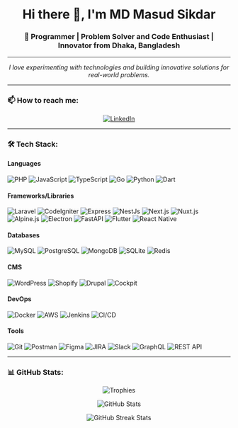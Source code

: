 <h1 align="center">Hi there 👋, I'm MD Masud Sikdar</h1>
<h3 align="center">🚀 Programmer | Problem Solver and Code Enthusiast | Innovator from Dhaka, Bangladesh</h3>

---

<p align="center">
  <em>I love experimenting with technologies and building innovative solutions for real-world problems.</em>
</p>

---

### 📫 How to reach me:
<p align="center">
  <a href="https://www.linkedin.com/in/mdmasudsikdar71" target="_blank"><img alt="LinkedIn" src="https://img.shields.io/badge/LinkedIn-%230A66C2.svg?style=for-the-badge&logo=linkedin&logoColor=white" /></a>
</p>

---

### 🛠️ Tech Stack:

#### **Languages**
![PHP](https://img.shields.io/badge/-PHP-777BB4?logo=php&logoColor=white&style=for-the-badge)
![JavaScript](https://img.shields.io/badge/-JavaScript-F7DF1E?logo=javascript&logoColor=black&style=for-the-badge)
![TypeScript](https://img.shields.io/badge/-TypeScript-3178C6?logo=typescript&logoColor=white&style=for-the-badge)
![Go](https://img.shields.io/badge/-Go-00ADD8?logo=go&logoColor=white&style=for-the-badge)
![Python](https://img.shields.io/badge/-Python-3776AB?logo=python&logoColor=white&style=for-the-badge)
![Dart](https://img.shields.io/badge/-Dart-0175C2?logo=dart&logoColor=white&style=for-the-badge)

#### **Frameworks/Libraries**
![Laravel](https://img.shields.io/badge/-Laravel-FF2D20?logo=laravel&logoColor=white&style=for-the-badge)
![CodeIgniter](https://img.shields.io/badge/-CodeIgniter-DD4814?logo=codeigniter&logoColor=white&style=for-the-badge)
![Express](https://img.shields.io/badge/-Express.js-000000?logo=express&logoColor=white&style=for-the-badge)
![NestJs](https://img.shields.io/badge/-NestJs-E0234E?logo=nestjs&logoColor=white&style=for-the-badge)
![Next.js](https://img.shields.io/badge/-Next.js-000000?logo=next.js&logoColor=white&style=for-the-badge)
![Nuxt.js](https://img.shields.io/badge/-Nuxt.js-00C58E?logo=nuxt.js&logoColor=white&style=for-the-badge)
![Alpine.js](https://img.shields.io/badge/-Alpine.js-8BC0D0?logo=alpine.js&logoColor=black&style=for-the-badge)
![Electron](https://img.shields.io/badge/-Electron-47848F?logo=electron&logoColor=white&style=for-the-badge)
![FastAPI](https://img.shields.io/badge/-FastAPI-009688?logo=fastapi&logoColor=white&style=for-the-badge)
![Flutter](https://img.shields.io/badge/-Flutter-02569B?logo=flutter&logoColor=white&style=for-the-badge)
![React Native](https://img.shields.io/badge/-React%20Native-61DAFB?logo=react&logoColor=black&style=for-the-badge)

#### **Databases**
![MySQL](https://img.shields.io/badge/-MySQL-4479A1?logo=mysql&logoColor=white&style=for-the-badge)
![PostgreSQL](https://img.shields.io/badge/-PostgreSQL-4169E1?logo=postgresql&logoColor=white&style=for-the-badge)
![MongoDB](https://img.shields.io/badge/-MongoDB-47A248?logo=mongodb&logoColor=white&style=for-the-badge)
![SQLite](https://img.shields.io/badge/-SQLite-003B57?logo=sqlite&logoColor=white&style=for-the-badge)
![Redis](https://img.shields.io/badge/-Redis-DC382D?logo=redis&logoColor=white&style=for-the-badge)

#### **CMS**
![WordPress](https://img.shields.io/badge/-WordPress-21759B?logo=wordpress&logoColor=white&style=for-the-badge)
![Shopify](https://img.shields.io/badge/-Shopify-7AB55C?logo=shopify&logoColor=white&style=for-the-badge)
![Drupal](https://img.shields.io/badge/-Drupal-0678BE?logo=drupal&logoColor=white&style=for-the-badge)
![Cockpit](https://img.shields.io/badge/-Cockpit-8CA1AF?style=for-the-badge)

#### **DevOps**
![Docker](https://img.shields.io/badge/-Docker-2496ED?logo=docker&logoColor=white&style=for-the-badge)
![AWS](https://img.shields.io/badge/-AWS-232F3E?logo=amazon-aws&logoColor=white&style=for-the-badge)
![Jenkins](https://img.shields.io/badge/-Jenkins-D24939?logo=jenkins&logoColor=white&style=for-the-badge)
![CI/CD](https://img.shields.io/badge/-CI/CD-0052CC?logo=githubactions&logoColor=white&style=for-the-badge)

#### **Tools**
![Git](https://img.shields.io/badge/-Git-F05032?logo=git&logoColor=white&style=for-the-badge)
![Postman](https://img.shields.io/badge/-Postman-FF6C37?logo=postman&logoColor=white&style=for-the-badge)
![Figma](https://img.shields.io/badge/-Figma-F24E1E?logo=figma&logoColor=white&style=for-the-badge)
![JIRA](https://img.shields.io/badge/-JIRA-0052CC?logo=jira&logoColor=white&style=for-the-badge)
![Slack](https://img.shields.io/badge/-Slack-4A154B?logo=slack&logoColor=white&style=for-the-badge)
![GraphQL](https://img.shields.io/badge/-GraphQL-E10098?logo=graphql&logoColor=white&style=for-the-badge)
![REST API](https://img.shields.io/badge/-REST%20API-0052CC?logo=api&logoColor=white&style=for-the-badge)

---

### 📊 GitHub Stats:
<p align="center">
  <img src="https://github-profile-trophy.vercel.app/?username=mdmasudsikdar71&column=8&theme=gruvbox&no-frame=true" alt="Trophies" />
</p>
<p align="center">
  <img src="https://github-readme-stats.vercel.app/api?username=mdmasudsikdar71&show_icons=true&theme=radical&count_private=true&include_all_commits=true" alt="GitHub Stats" />
</p>
<p align="center">
  <img src="https://github-readme-streak-stats.herokuapp.com/?user=mdmasudsikdar71&theme=radical" alt="GitHub Streak Stats" />
</p>
